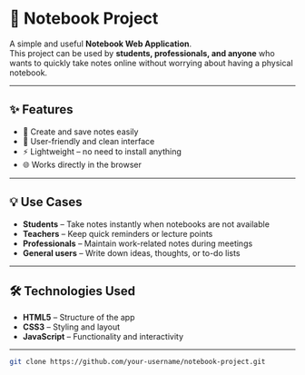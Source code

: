 # 📒 Notebook Project

A simple and useful **Notebook Web Application**.  
This project can be used by **students, professionals, and anyone** who wants to quickly take notes online without worrying about having a physical notebook.

---

## ✨ Features

- 📝 Create and save notes easily  
- 📂 User-friendly and clean interface  
- ⚡ Lightweight – no need to install anything  
- 🌐 Works directly in the browser  

---

## 💡 Use Cases

- **Students** – Take notes instantly when notebooks are not available  
- **Teachers** – Keep quick reminders or lecture points  
- **Professionals** – Maintain work-related notes during meetings  
- **General users** – Write down ideas, thoughts, or to-do lists  

---

## 🛠️ Technologies Used

- **HTML5** – Structure of the app  
- **CSS3** – Styling and layout  
- **JavaScript** – Functionality and interactivity  

---


   ```bash
   git clone https://github.com/your-username/notebook-project.git
